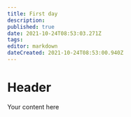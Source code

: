 ```yaml
---
title: First day
description: 
published: true
date: 2021-10-24T08:53:03.271Z
tags: 
editor: markdown
dateCreated: 2021-10-24T08:53:00.940Z
---
```


# Header
Your content here